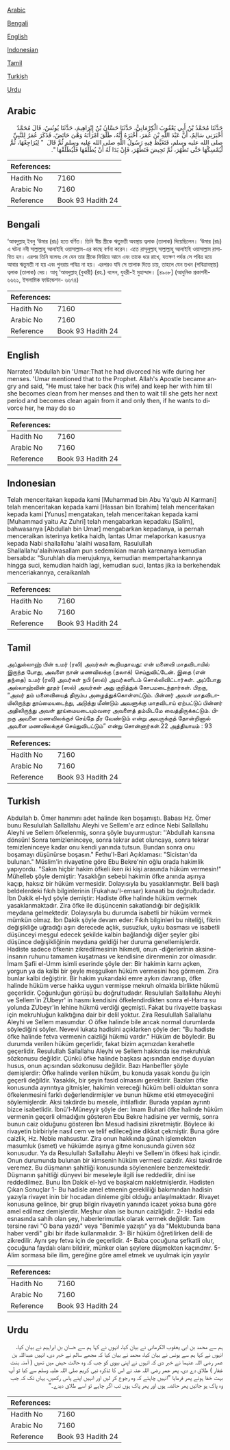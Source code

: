 [Arabic](#arabic)

[Bengali](#bengali)

[English](#english)

[Indonesian](#indonesian)

[Tamil](#tamil)

[Turkish](#turkish)

[Urdu](#urdu)

## Arabic


<div dir="rtl" lang="ar" style={{fontSize:'larger',backgroundColor:'#f8f9fa',padding:20}}>
حَدَّثَنَا مُحَمَّدُ بْنُ أَبِي يَعْقُوبَ الْكِرْمَانِيُّ، حَدَّثَنَا حَسَّانُ بْنُ إِبْرَاهِيمَ، حَدَّثَنَا يُونُسُ، قَالَ مُحَمَّدٌ أَخْبَرَنِي سَالِمٌ، أَنَّ عَبْدَ اللَّهِ بْنَ عُمَرَ، أَخْبَرَهُ أَنَّهُ، طَلَّقَ امْرَأَتَهُ وَهْىَ حَائِضٌ، فَذَكَرَ عُمَرُ لِلنَّبِيِّ صلى الله عليه وسلم، فَتَغَيَّظَ فِيهِ رَسُولُ اللَّهِ صلى الله عليه وسلم ثُمَّ قَالَ ‏ "‏ لِيُرَاجِعْهَا، ثُمَّ لْيُمْسِكْهَا حَتَّى تَطْهُرَ، ثُمَّ تَحِيضَ فَتَطْهُرَ، فَإِنْ بَدَا لَهُ أَنْ يُطَلِّقَهَا فَلْيُطَلِّقْهَا ‏"‏‏.‏
</div>
<div style={{backgroundColor:'#f8f9fa',padding:20, marginBottom: 10}}><table> <thead> <tr> <th>References:</th> <th></th> </tr> </thead> <tbody><tr><td>Hadith No</td><td>7160</td></tr><tr><td>Arabic No</td><td>7160</td></tr><tr><td>Reference</td><td>Book 93 Hadith 24</td></tr></tbody></table></div>

## Bengali


<div dir="ltr" lang="bn" style={{fontSize:'larger',backgroundColor:'#f8f9fa',padding:20}}>
‘আবদুল্লাহ্ ইবনু ‘উমার (রাঃ) হতে বর্ণিত। তিনি স্বীয় স্ত্রীকে ঋতুমতী অবস্থায় ত্বলাক (তালাক) দিয়েছিলেন। ‘উমার (রাঃ) এ ঘটনা নবী সাল্লাল্লাহু আলাইহি ওয়াসাল্লাম-এর কাছে বর্ণনা করেন। এতে রাসূলুল্লাহ্ সাল্লাল্লাহু আলাইহি ওয়াসাল্লাম রাগান্বিত হন। এরপর তিনি বলেনঃ সে যেন তার স্ত্রীকে ফিরিয়ে আনে এবং তাকে ধরে রাখে, যতক্ষণ পর্যন্ত সে পবিত্র হয়ে আবার ঋতুমতী না হয় এবং পুনরায় পবিত্র না হয়। এরপরও যদি সে তালাক দিতে চায়, তাহলে যেন তখন (পবিত্রাবস্থায়) ত্বলাক (তালাক) দেয়। আবূ ‘আবদুল্লাহ্ (বুখারী) (রহ.) বলেন, যুহরী-ই মুহাম্মাদ। [৪৯০৮] (আধুনিক প্রকাশনী- ৬৬৬১, ইসলামিক ফাউন্ডেশন- ৬৬৭৪)
</div>
<div style={{backgroundColor:'#f8f9fa',padding:20, marginBottom: 10}}><table> <thead> <tr> <th>References:</th> <th></th> </tr> </thead> <tbody><tr><td>Hadith No</td><td>7160</td></tr><tr><td>Arabic No</td><td>7160</td></tr><tr><td>Reference</td><td>Book 93 Hadith 24</td></tr></tbody></table></div>

## English


<div dir="ltr" lang="en" style={{fontSize:'larger',backgroundColor:'#f8f9fa',padding:20}}>
Narrated 'Abdullah bin 'Umar:That he had divorced his wife during her menses. 'Umar mentioned that to the Prophet. Allah's Apostle became angry and said, "He must take her back (his wife) and keep her with him till she becomes clean from her menses and then to wait till she gets her next period and becomes clean again from it and only then, if he wants to divorce her, he may do so
</div>
<div style={{backgroundColor:'#f8f9fa',padding:20, marginBottom: 10}}><table> <thead> <tr> <th>References:</th> <th></th> </tr> </thead> <tbody><tr><td>Hadith No</td><td>7160</td></tr><tr><td>Arabic No</td><td>7160</td></tr><tr><td>Reference</td><td>Book 93 Hadith 24</td></tr></tbody></table></div>

## Indonesian


<div dir="ltr" lang="id" style={{fontSize:'larger',backgroundColor:'#f8f9fa',padding:20}}>
Telah menceritakan kepada kami [Muhammad bin Abu Ya'qub Al Karmani] telah menceritakan kepada kami [Hassan bin Ibrahim] telah menceritakan kepada kami [Yunus] mengatakan, telah menceritakan kepada kami [Muhammad yaitu Az Zuhri] telah mengabarkan kepadaku [Salim], bahwasanya [Abdullah bin Umar] mengabarkan kepadanya, ia pernah menceraikan isterinya ketika haidh, lantas Umar melaporkan kasusnya kepada Nabi shallallahu 'alaihi wasallam, Rasulullah Shallallahu'alaihiwasallam pun sedemikian marah karenanya kemudian bersabda: "Suruhlah dia merujuknya, kemudian mempertahankannya hingga suci, kemudian haidh lagi, kemudian suci, lantas jika ia berkehendak menceriakannya, ceraikanlah
</div>
<div style={{backgroundColor:'#f8f9fa',padding:20, marginBottom: 10}}><table> <thead> <tr> <th>References:</th> <th></th> </tr> </thead> <tbody><tr><td>Hadith No</td><td>7160</td></tr><tr><td>Arabic No</td><td>7160</td></tr><tr><td>Reference</td><td>Book 93 Hadith 24</td></tr></tbody></table></div>

## Tamil


<div dir="ltr" lang="ta" style={{fontSize:'larger',backgroundColor:'#f8f9fa',padding:20}}>
அப்துல்லாஹ் பின் உமர் (ரலி) அவர்கள் கூறியதாவது: என் மனைவி மாதவிடாயில் இருந்த போது, அவளை நான் மணவிலக்கு (தலாக்) செய்துவிட்டேன். இதை (என் தந்தை) உமர் (ரலி) அவர்கள் நபி (ஸல்) அவர்களிடம் சொல்லிவிட்டார்கள். அப்போது அல்லாஹ்வின் தூதர் (ஸல்) அவர்கள் அது குறித்துக் கோபமடைந்தார்கள். பிறகு, “அவர் தம் மனைவியைத் திரும்ப அழைத்துக்கொள்ளட்டும். பின்னர் அவள் மாதவிடாயிலிருந்து தூய்மையடைந்து, அடுத்து மீண்டும் அவளுக்கு மாதவிடாய் ஏற்பட்டுப் பின்னர் அதிலிருந்து அவள் தூய்மையடையும்வரை அவளைத் தம்மிடமே வைத்திருக்கட்டும். பிறகு அவளை மணவிலக்குச் செய்தே தீர வேண்டும் என்று அவருக்குத் தோன்றினால் அவளை மணவிலக்குச் செய்துவிடட்டும்” என்று சொன்னார்கள்.22 அத்தியாயம் : 93
</div>
<div style={{backgroundColor:'#f8f9fa',padding:20, marginBottom: 10}}><table> <thead> <tr> <th>References:</th> <th></th> </tr> </thead> <tbody><tr><td>Hadith No</td><td>7160</td></tr><tr><td>Arabic No</td><td>7160</td></tr><tr><td>Reference</td><td>Book 93 Hadith 24</td></tr></tbody></table></div>

## Turkish


<div dir="ltr" lang="tr" style={{fontSize:'larger',backgroundColor:'#f8f9fa',padding:20}}>
Abdullah b. Ömer hanımını adet halinde iken boşamıştı. Babası Hz. Ömer bunu Resulullah Sallallahu Aleyhi ve Sellem'e arz edince Nebi Sallallahu Aleyhi ve Sellem öfkelenmiş, sonra şöyle buyurmuştur: ''Abdullah karısına dönsün! Sonra temizleninceye, sonra tekrar adet oluncaya, sonra tekrar temizleninceye kadar onu kendi yanında tutsun. Bundan sonra onu boşamayı düşünürse boşasın." Fethu'l-Bari Açıklaması: "Sicistan'da bulunan." Müslim'in rivayetine göre Ebu Bekre'nin oğlu orada hakimlik yapıyordu. "Sakın hiçbir hakim öfkeli iken iki kişi arasında hüküm vermesin!" Mühelleb şöyle demiştir: Yasaklığın sebebi hakimin öfke anında aşırıya kaçıp, haksız bir hüküm vermesidir. Dolayısıyla bu yasaklanmıştır. Belli başlı beldelerdeki fıkıh bilginlerinin (Fukahau'l-emsar) kanaati bu doğrultudadır. İbn Dakik el-Iyd şöyle demiştir: Hadiste öfke halinde hüküm vermek yasaklanmaktadır. Zira öfke ile düşüncenin sakatlandığı bir değişiklik meydana gelmektedir. Dolayısıyla bu durumda isabetli bir hüküm vermek mümkün olmaz. İbn Dakik şöyle devam eder: Fıkıh bilginleri bu niteliği, fikrin değişikliğe uğradığı aşırı derecede açlık, susuzluk, uyku basması ve isabetli düşünceyi meşgul edecek şekilde kalbin bağlandığı diğer şeyler gibi düşünce değişikliğinin meydana geldiği her duruma genellemişlerdir. Hadiste sadece öfkenin zikredilmesinin hikmeti, onun -diğerlerinin aksine- insanın ruhunu tamamen kuşatması ve kendisine direnmenin zor olmasıdır. İmam Şafii el-Umm isimli eserinde şöyle der: Bir hakimin karnı açken, yorgun ya da kalbi bir şeyle meşgulken hüküm vermesini hoş görmem. Zira bunlar kalbi değiştirir. Bir hakim yukarıdaki emre aykırı davranıp, öfke halinde hüküm verse hakka uygun vermişse mekruh olmakla birlikte hükmü geçerlidir. Çoğunluğun görüşü bu doğrultudadır. Resulullah Sallallahu Aleyhi ve Sellem'in ZUbeyr' in hasmı kendisini öfkelendirdikten sonra el-Harra su yolunda ZUbeyr'in lehine hükmü verdiği geçmişti. Fakat bu rivayette başkası için mekruhluğun kalktığına dair bir delil yoktur. Zira Resulullah Sallallahu Aleyhi ve Sellem masumdur. O öfke halinde bile ancak normal durumlarda söylediğini söyler. Nevevi lukata hadisini açıklarken şöyle der: "Bu hadiste öfke halinde fetva vermenin caizliği hükmü vardır." Hüküm de böyledir. Bu durumda verilen hüküm geçerlidir, fakat bizim açımızdan kerahetle geçerlidir. Resulullah Sallallahu Aleyhi ve Sellem hakkında ise mekruhluk sözkonusu değildir. Çünkü öfke halinde başkası açısından endişe duyulan husus, onun açısından sözkonusu değildir. Bazı Hanbel1ler şöyle demişlerdir: Öfke halinde verilen hüküm, bu konuda yasak kondu ğu için geçerli değildir. Yasaklık, bir şeyin fasid olmasını gerektirir. Bazıları öfke konusunda ayrıntıya gitmişler, hakimin vereceği hüküm belli olduktan sonra öfkelenmesini farklı değerlendirmişler ve bunun hükme etki etmeyeceğini söylemişlerdir. Aksi takdirde bu mesele, ihtilaflıdır. Burada yapılan ayrıntı bizce isabetlidir. İbnü'l-Müneyyir şöyle der: İmam Buhari öfke halinde hüküm vermenin geçerli olmadığını gösteren Ebu Bekre hadisine yer vermiş, sonra bunun caiz olduğunu gösteren İbn Mesud hadisini zikretmiştir. Böylece iki rivayetin birbiriyle nasıl cem ve telif edileceğine dikkat çekmiştir. Buna göre caizlik, Hz. Nebie mahsustur. Zira onun hakkında günah işlemekten masumluk (ismet) ve hükümde aşırıya gitme konusunda güven söz konusudur. Ya da Resulullah Sallallahu Aleyhi ve Sellem'in öfkesi hak içindir. Onun durumunda bulunan bir kimsenin hüküm vermesi caizdir. Aksi takdirde veremez. Bu düşmanın şahitliği konusunda söylenenlere benzemektedir. Düşmanın şahitliği dünyevi bir meseleyle ilgili ise reddedilir, dini ise reddedilmez. Bunu İbn Dakik el-Iyd ve başkalcm nakletmişlerdir. Hadisten Çıkan Sonuçlar 1- Bu hadisle amel etmenin gerekliliği bakımından hadisin yazıyla rivayet inin bir hocadan dinleme gibi olduğu anlaşılmaktadır. Rivayet konusuna gelince, bir grup bilgin rivayetin yanında icazet yoksa buna göre amel edilmez demişlerdir. Meşhur olan ise bunun caizliğidir. 2- Hadisi eda esnasında sahih olan şey, haberlerimutlak olarak vermek değildir. Tam tersine ravi "O bana yazdı" veya "Benimle yazıştı" ya da "Mektubunda bana haber verdi" gibi bir ifade kullanmalıdır. 3- Bir hüküm öğretilirken delili de zikredilir. Aynı şey fetva için de geçerlidir. 4- Baba çocuğuna şefkatli olur, çocuğuna faydalı olanı bildirir, münker olan şeylere düşmekten kaçındmr. 5- Alim sormasa bile ilim, gereğine göre amel etmek ve uyulmak için yayılır
</div>
<div style={{backgroundColor:'#f8f9fa',padding:20, marginBottom: 10}}><table> <thead> <tr> <th>References:</th> <th></th> </tr> </thead> <tbody><tr><td>Hadith No</td><td>7160</td></tr><tr><td>Arabic No</td><td>7160</td></tr><tr><td>Reference</td><td>Book 93 Hadith 24</td></tr></tbody></table></div>

## Urdu


<div dir="rtl" lang="ur" style={{fontSize:'larger',backgroundColor:'#f8f9fa',padding:20}}>
ہم سے محمد بن ابی یعقوب الکرمانی نے بیان کیا، انہوں نے کہا ہم سے حسان بن ابراہیم نے بیان کیا، انہوں نے کہا ہم سے یونس نے بیان کیا، محمد نے بیان کیا کہ مجھے سالم نے خبر دی، انہیں عبداللہ بن عمر رضی اللہ عنہما نے خبر دی کہ انہوں نے اپنی بیوی کو جب کہ وہ حالت حیض میں تھیں ( آمنہ بنت غفار ) طلاق دے دی، پھر عمر رضی اللہ عنہ نے اس کا تذکرہ نبی کریم صلی اللہ علیہ وسلم سے کیا تو آپ بہت خفا ہوئے پھر فرمایا ”انہیں چاہئے کہ وہ رجوع کر لیں اور انہیں اپنے پاس رکھیں، یہاں تک کہ جب وہ پاک ہو جائیں پھر حائضہ ہوں اور پھر پاک ہوں تب اگر چاہے تو اسے طلاق دیدے۔“
</div>
<div style={{backgroundColor:'#f8f9fa',padding:20, marginBottom: 10}}><table> <thead> <tr> <th>References:</th> <th></th> </tr> </thead> <tbody><tr><td>Hadith No</td><td>7160</td></tr><tr><td>Arabic No</td><td>7160</td></tr><tr><td>Reference</td><td>Book 93 Hadith 24</td></tr></tbody></table></div>